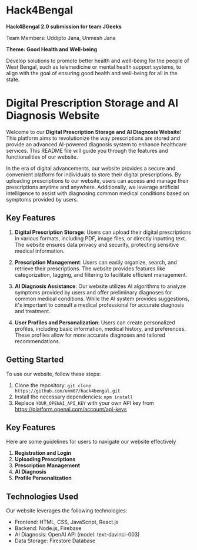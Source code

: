 # Hack4Bengal

**Hack4Bengal 2.0 submission for team JGeeks**

Team Members: Uddipto Jana, Unmesh Jana

**Theme: Good Health and Well-being**

Develop solutions to promote better health and well-being for the people of West Bengal, such as telemedicine or mental health support systems, to align with the goal of ensuring good health and well-being for all in the state.

# Digital Prescription Storage and AI Diagnosis Website

Welcome to our **Digital Prescription Storage and AI Diagnosis Website**! This platform aims to revolutionize the way prescriptions are stored and provide an advanced AI-powered diagnosis system to enhance healthcare services. This README file will guide you through the features and functionalities of our website.

In the era of digital advancements, our website provides a secure and convenient platform for individuals to store their digital prescriptions. By uploading prescriptions to our website, users can access and manage their prescriptions anytime and anywhere. Additionally, we leverage artificial intelligence to assist with diagnosing common medical conditions based on symptoms provided by users.

## Key Features
1. **Digital Prescription Storage**: Users can upload their digital prescriptions in various formats, including PDF, image files, or directly inputting text. The website ensures data privacy and security, protecting sensitive medical information.

2. **Prescription Management**: Users can easily organize, search, and retrieve their prescriptions. The website provides features like categorization, tagging, and filtering to facilitate efficient management.

3. **AI Diagnosis Assistance**: Our website utilizes AI algorithms to analyze symptoms provided by users and offer preliminary diagnoses for common medical conditions. While the AI system provides suggestions, it's important to consult a medical professional for accurate diagnosis and treatment.

4. **User Profiles and Personalization**: Users can create personalized profiles, including basic information, medical history, and preferences. These profiles allow for more accurate diagnoses and tailored recommendations.

## Getting Started
To use our website, follow these steps:

1. Clone the repository: `git clone https://github.com/unm07/hack4bengal.git`
2. Install the necessary dependencies:
   `npm install`
3. Replace `YOUR_OPENAI_API_KEY` with your own API key from https://platform.openai.com/account/api-keys


## Key Features
Here are some guidelines for users to navigate our website effectively
1. **Registration and Login**
2. **Uploading Prescriptions**
3. **Prescription Management**
4. **AI Diagnosis**
5. **Profile Personalization**

## Technologies Used
Our website leverages the following technologies:

- Frontend: HTML, CSS, JavaScript, React.js
- Backend: Node.js, Firebase
- AI Diagnosis: OpenAI API (model: text-davinci-003) 
- Data Storage: Firestore Database
